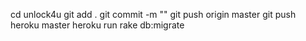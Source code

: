 cd unlock4u
git add .
git commit -m ""
git push origin master
git push heroku master
heroku run rake db:migrate